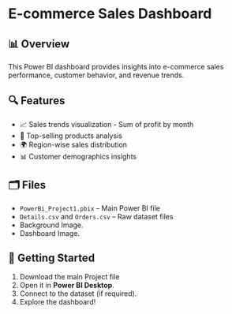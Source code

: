 # E-commerce Sales Dashboard

## 📊 Overview
This Power BI dashboard provides insights into e-commerce sales performance, customer behavior, and revenue trends.

## 🔍 Features
- 📈 Sales trends visualization - Sum of profit by month
- 🛒 Top-selling products analysis
- 🌍 Region-wise sales distribution
- 📊 Customer demographics insights

## 🗂 Files
- `PowerBi_Project1.pbix` – Main Power BI file
- `Details.csv` and `Orders.csv` – Raw dataset files 
-  Background Image.
-  Dashboard Image.

## 🚀 Getting Started
1. Download the main Project file 
2. Open it in **Power BI Desktop**.
3. Connect to the dataset (if required).
4. Explore the dashboard!


